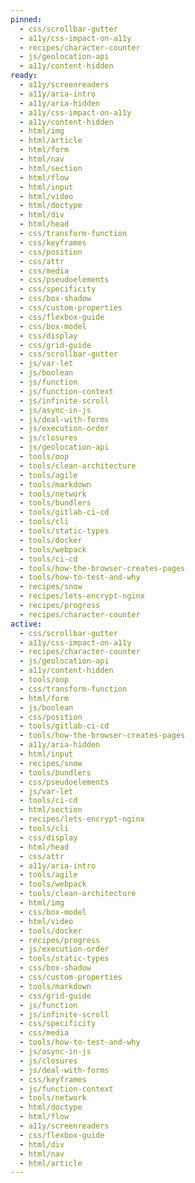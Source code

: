 ```yaml
---
pinned:
  - css/scrollbar-gutter
  - a11y/css-impact-on-a11y
  - recipes/character-counter
  - js/geolocation-api
  - a11y/content-hidden
ready:
  - a11y/screenreaders
  - a11y/aria-intro
  - a11y/aria-hidden
  - a11y/css-impact-on-a11y
  - a11y/content-hidden
  - html/img
  - html/article
  - html/form
  - html/nav
  - html/section
  - html/flow
  - html/input
  - html/video
  - html/doctype
  - html/div
  - html/head
  - css/transform-function
  - css/keyframes
  - css/position
  - css/attr
  - css/media
  - css/pseudoelements
  - css/specificity
  - css/box-shadow
  - css/custom-properties
  - css/flexbox-guide
  - css/box-model
  - css/display
  - css/grid-guide
  - css/scrollbar-gutter
  - js/var-let
  - js/boolean
  - js/function
  - js/function-context
  - js/infinite-scroll
  - js/async-in-js
  - js/deal-with-forms
  - js/execution-order
  - js/closures
  - js/geolocation-api
  - tools/oop
  - tools/clean-architecture
  - tools/agile
  - tools/markdown
  - tools/network
  - tools/bundlers
  - tools/gitlab-ci-cd
  - tools/cli
  - tools/static-types
  - tools/docker
  - tools/webpack
  - tools/ci-cd
  - tools/how-the-browser-creates-pages
  - tools/how-to-test-and-why
  - recipes/snow
  - recipes/lets-encrypt-nginx
  - recipes/progress
  - recipes/character-counter
active:
  - css/scrollbar-gutter
  - a11y/css-impact-on-a11y
  - recipes/character-counter
  - js/geolocation-api
  - a11y/content-hidden
  - tools/oop
  - css/transform-function
  - html/form
  - js/boolean
  - css/position
  - tools/gitlab-ci-cd
  - tools/how-the-browser-creates-pages
  - a11y/aria-hidden
  - html/input
  - recipes/snow
  - tools/bundlers
  - css/pseudoelements
  - js/var-let
  - tools/ci-cd
  - html/section
  - recipes/lets-encrypt-nginx
  - tools/cli
  - css/display
  - html/head
  - css/attr
  - a11y/aria-intro
  - tools/agile
  - tools/webpack
  - tools/clean-architecture
  - html/img
  - css/box-model
  - html/video
  - tools/docker
  - recipes/progress
  - js/execution-order
  - tools/static-types
  - css/box-shadow
  - css/custom-properties
  - tools/markdown
  - css/grid-guide
  - js/function
  - js/infinite-scroll
  - css/specificity
  - css/media
  - tools/how-to-test-and-why
  - js/async-in-js
  - js/closures
  - js/deal-with-forms
  - css/keyframes
  - js/function-context
  - tools/network
  - html/doctype
  - html/flow
  - a11y/screenreaders
  - css/flexbox-guide
  - html/div
  - html/nav
  - html/article
---
```


